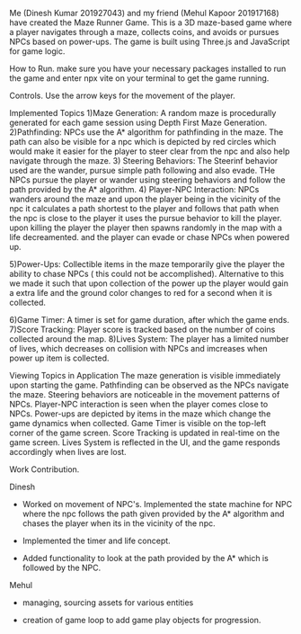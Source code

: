 Me (Dinesh Kumar 201927043) and my friend (Mehul Kapoor 201917168) have created the Maze Runner Game. This is a 3D maze-based game where a player navigates through a maze,
collects coins, and avoids or pursues NPCs based on power-ups. The game is built using Three.js and JavaScript for game logic.

How to Run.
make sure you have your necessary packages installed to run the game and enter npx vite on your terminal to get the game running.

Controls.
Use the arrow keys for the movement of the player.

Implemented Topics
1)Maze Generation: A random maze is procedurally generated for each game session using Depth First Maze Generation.
2)Pathfinding: NPCs use  the A* algorithm for pathfinding in the maze. The path can also be visible for a npc which is depicted by red circles which would make it easier for the player
to steer clear from the npc and also help navigate through the maze.
3) Steering Behaviors: The Steerinf behavior used are the wander, pursue simple path following and also evade. THe NPCs pursue the player or wander using steering behaviors and follow 
the path provided by the A* algorithm.
4) Player-NPC Interaction: NPCs wanders around the maze and upon the player being in the vicinity of the npc it calculates a path shortest to the player and follows that path
when the npc is close to the player it uses the pursue behavior to kill the player. upon killing the player the player then spawns randomly in the map with a life decreamented. 
and the player can evade or chase NPCs when powered up.

5)Power-Ups: Collectible items in the maze temporarily give the player the ability to chase NPCs ( this could not be accomplished). Alternative to this we made it such that 
upon collection of the power up the player would gain a extra life and the ground color changes to red for a second when it is collected.

6)Game Timer: A timer is set for game duration, after which the game ends.
7)Score Tracking: Player score is tracked based on the number of coins collected around the map.
8)Lives System: The player has a limited number of lives, which decreases on collision with NPCs and imcreases when power up item is collected.

Viewing Topics in Application
The maze generation is visible immediately upon starting the game.
Pathfinding can be observed as the NPCs navigate the maze.
Steering behaviors are noticeable in the movement patterns of NPCs.
Player-NPC interaction is seen when the player comes close to NPCs.
Power-ups are depicted by items in the maze which change the game dynamics when collected.
Game Timer is visible on the top-left corner of the game screen.
Score Tracking is updated in real-time on the game screen.
Lives System is reflected in the UI, and the game responds accordingly when lives are lost.

Work Contribution.

Dinesh

- Worked on movement of NPC's. Implemented the state machine for NPC where the npc follows the path given provided by the A* algorithm and chases the player 
when its in the vicinity of the npc.

- Implemented the timer and life concept.

- Added functionality to look at the path provided by the A* which is followed by the NPC.

Mehul
-  ⁠managing, sourcing assets for various entities
  
-  ⁠creation of game loop to add game play objects for progression.




